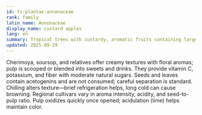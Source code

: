 ```yaml
---
id: tx:plantae:annonaceae
rank: family
latin_name: Annonaceae
display_name: custard apples
lang: en
summary: Tropical trees with custardy, aromatic fruits containing large inedible seeds; this node concerns fresh eating, beverages, and desserts using the pulp.
updated: 2025-09-29
---
```


Cherimoya, soursop, and relatives offer creamy textures with floral aromas; pulp is scooped or blended into sweets and drinks. They provide vitamin C, potassium, and fiber with moderate natural sugars. Seeds and leaves contain acetogenins and are not consumed; careful separation is standard. Chilling alters texture—brief refrigeration helps, long cold can cause browning. Regional cultivars vary in aroma intensity, acidity, and seed-to-pulp ratio. Pulp oxidizes quickly once opened; acidulation (lime) helps maintain color.

